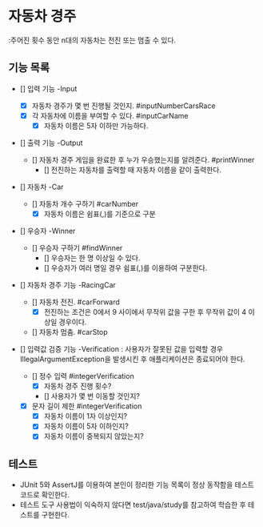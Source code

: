 # 자동차 경주

:주어진 횟수 동안 n대의 자동차는 전진 또는 멈출 수 있다.

## 기능 목록
- [] 입력 기능 -Input
    - [x] 자동차 경주가 몇 번 진행될 것인지. #inputNumberCarsRace
    - [x] 각 자동차에 이름을 부여할 수 있다. #inputCarName
        - [x] 자동차 이름은 5자 이하만 가능하다.

- [] 출력 기능 -Output
    - [] 자동차 경주 게임을 완료한 후 누가 우승했는지를 알려준다. #printWinner
        - [] 전진하는 자동차를 출력할 때 자동차 이름을 같이 출력한다.

- [] 자동차 -Car
    - [] 자동차 개수 구하기 #carNumber
        - [x] 자동차 이름은 쉼표(,)를 기준으로 구분

- [] 우승자 -Winner
    - [] 우승자 구하기 #findWinner
        - [] 우승자는 한 명 이상일 수 있다.
        - [] 우승자가 여러 명일 경우 쉼표(,)를 이용하여 구분한다.

- [] 자동차 경주 기능 -RacingCar
    - [] 자동차 전진. #carForward
        - [x] 전진하는 조건은 0에서 9 사이에서 무작위 값을 구한 후 무작위 값이 4 이상일 경우이다.
    - [] 자동차 멈춤. #carStop

- [] 입력값 검증 기능  -Verification
  : 사용자가 잘못된 값을 입력할 경우 IllegalArgumentException을 발생시킨 후 애플리케이션은 종료되어야 한다.

    - [] 정수 입력 #integerVerification
        - [x] 자동차 경주 진행 횟수?
        - [] 사용자가 몇 번 이동할 것인지?
    - [x] 문자 길이 제한 #integerVerification
        - [x] 자동차 이름이 1자 이상인지?
        - [x] 자동차 이름이 5자 이하인지?
        - [x] 자동차 이름이 중복되지 않았는지?

## 테스트

- JUnit 5와 AssertJ를 이용하여 본인이 정리한 기능 목록이 정상 동작함을 테스트 코드로 확인한다.
- 테스트 도구 사용법이 익숙하지 않다면 test/java/study를 참고하여 학습한 후 테스트를 구현한다.